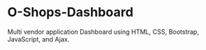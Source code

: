 # O-Shops-Dashboard
Multi vendor application Dashboard using HTML, CSS, Bootstrap, JavaScript, and Ajax.
